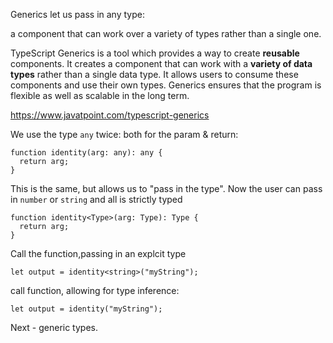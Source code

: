 Generics let us pass in any type: 

a component that can work over a variety of types rather than a single one.



TypeScript Generics is a tool which provides a way to create **reusable** components. It creates a component that can work with a **variety of data types** rather than a single data type. It allows users to consume these components and use their own types. Generics ensures that the program is flexible as well as scalable in the long term.

https://www.javatpoint.com/typescript-generics

We use the type `any` twice: both for the param & return:

```tsx
function identity(arg: any): any {
  return arg;
}
```

This is the same, but allows us to "pass in the type".  Now the user can pass in `number` or `string` and all is strictly typed

```tsx
function identity<Type>(arg: Type): Type {
  return arg;
}
```

Call the function,passing in an explcit type

```tsx
let output = identity<string>("myString");
```

call function, allowing for type inference: 

```tsx
let output = identity("myString");
```

Next - generic types.